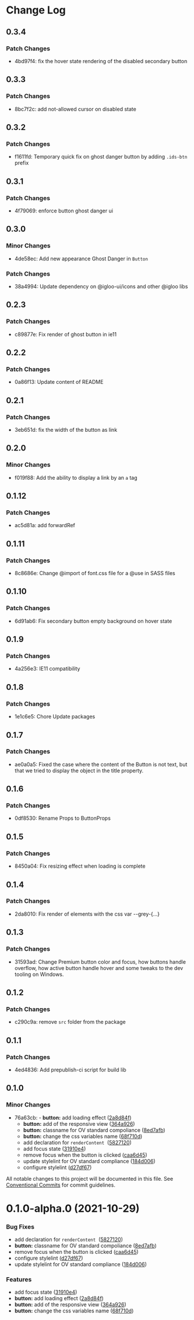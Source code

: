 # Change Log

## 0.3.4

### Patch Changes

- 4bd97f4: fix the hover state rendering of the disabled secondary button

## 0.3.3

### Patch Changes

- 8bc7f2c: add not-allowed cursor on disabled state

## 0.3.2

### Patch Changes

- f1611fd: Temporary quick fix on ghost danger button by adding `.ids-btn` prefix

## 0.3.1

### Patch Changes

- 4f79069: enforce button ghost danger ui

## 0.3.0

### Minor Changes

- 4de58ec: Add new appearance Ghost Danger in `Button`

### Patch Changes

- 38a4994: Update dependency on @igloo-ui/icons and other @igloo libs

## 0.2.3

### Patch Changes

- c89877e: Fix render of ghost button in ie11

## 0.2.2

### Patch Changes

- 0a86f13: Update content of README

## 0.2.1

### Patch Changes

- 3eb651d: fix the width of the button as link

## 0.2.0

### Minor Changes

- f019f88: Add the ability to display a link by an `a` tag

## 0.1.12

### Patch Changes

- ac5d81a: add forwardRef

## 0.1.11

### Patch Changes

- 8c8686e: Change @import of font.css file for a @use in SASS files

## 0.1.10

### Patch Changes

- 6d91ab6: Fix secondary button empty background on hover state

## 0.1.9

### Patch Changes

- 4a256e3: IE11 compatibility

## 0.1.8

### Patch Changes

- 1e1c6e5: Chore Update packages

## 0.1.7

### Patch Changes

- ae0a0a5: Fixed the case where the content of the Button is not text, but that we tried to display the object in the title property.

## 0.1.6

### Patch Changes

- 0df8530: Rename Props to ButtonProps

## 0.1.5

### Patch Changes

- 8450a04: Fix resizing effect when loading is complete

## 0.1.4

### Patch Changes

- 2da8010: Fix render of elements with the css var --grey-{...}

## 0.1.3

### Patch Changes

- 31593ad: Change Premium button color and focus, how buttons handle overflow, how active button handle hover and some tweaks to the dev tooling on Windows.

## 0.1.2

### Patch Changes

- c290c9a: remove `src` folder from the package

## 0.1.1

### Patch Changes

- 4ed4836: Add prepublish-ci script for build lib

## 0.1.0

### Minor Changes

- 76a63cb: - **button:** add loading effect ([2a8d84f](https://github.com/gsoft-inc/ov-igloo-ui/commit/2a8d84fa8739f170e0189d053ec4f5136ad3c4d4))
  - **button:** add of the responsive view ([364a926](https://github.com/gsoft-inc/ov-igloo-ui/commit/364a92611aae51ab555feaa6e503933ca80f1433))
  - **button:** classname for OV standard compoliance ([8ed7afb](https://github.com/gsoft-inc/ov-igloo-ui/commit/8ed7afb047f552f52fd151ef2da04be49f9908f1))
  - **button:** change the css variables name ([68f710d](https://github.com/gsoft-inc/ov-igloo-ui/commit/68f710d16e653681ff90e9124ebbafd759dfe057))
  - add declaration for `renderContent`  ([5827120](https://github.com/gsoft-inc/ov-igloo-ui/commit/58271200d14a3372dc81fd1d9189e5dfade87143))
  - add focus state ([31910e4](https://github.com/gsoft-inc/ov-igloo-ui/commit/31910e48ff15d197323666bae376116d6fe97c56))
  - remove focus when the button is clicked ([caa6d45](https://github.com/gsoft-inc/ov-igloo-ui/commit/caa6d4544979d605794b23b64fdd838af3c61a23))
  - update stylelint for OV standard compliance ([184d006](https://github.com/gsoft-inc/ov-igloo-ui/commit/184d006ecb10d8b0a19a2303f7399b54b895e992))
  - configure stylelint ([d27df67](https://github.com/gsoft-inc/ov-igloo-ui/commit/d27df672a99145eb3a134cab4549b0e0998a6d0f))

All notable changes to this project will be documented in this file.
See [Conventional Commits](https://conventionalcommits.org) for commit guidelines.

# 0.1.0-alpha.0 (2021-10-29)

### Bug Fixes

- add declaration for `renderContent`  ([5827120](https://github.com/gsoft-inc/ov-igloo-ui/commit/58271200d14a3372dc81fd1d9189e5dfade87143))
- **button:** classname for OV standard compoliance ([8ed7afb](https://github.com/gsoft-inc/ov-igloo-ui/commit/8ed7afb047f552f52fd151ef2da04be49f9908f1))
- remove focus when the button is clicked ([caa6d45](https://github.com/gsoft-inc/ov-igloo-ui/commit/caa6d4544979d605794b23b64fdd838af3c61a23))
- configure stylelint ([d27df67](https://github.com/gsoft-inc/ov-igloo-ui/commit/d27df672a99145eb3a134cab4549b0e0998a6d0f))
- update stylelint for OV standard compliance ([184d006](https://github.com/gsoft-inc/ov-igloo-ui/commit/184d006ecb10d8b0a19a2303f7399b54b895e992))

### Features

- add focus state ([31910e4](https://github.com/gsoft-inc/ov-igloo-ui/commit/31910e48ff15d197323666bae376116d6fe97c56))
- **button:** add loading effect ([2a8d84f](https://github.com/gsoft-inc/ov-igloo-ui/commit/2a8d84fa8739f170e0189d053ec4f5136ad3c4d4))
- **button:** add of the responsive view ([364a926](https://github.com/gsoft-inc/ov-igloo-ui/commit/364a92611aae51ab555feaa6e503933ca80f1433))
- **button:** change the css variables name ([68f710d](https://github.com/gsoft-inc/ov-igloo-ui/commit/68f710d16e653681ff90e9124ebbafd759dfe057))

